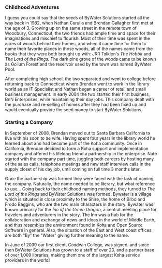 <h3>Childhood Adventures</h3>
I guess you could say that the seeds of ByWater Solutions started all the way back in 1982, when Nathan Curulla and Brendan Gallagher first met at the age of 3. Growing up on the same street in the remote town of Woodbury, Connecticut, the two friends had ample time and space for their imaginations and mischief to flourish. Most of their time was spent in the acres of woods behind their homes, and when it came time for them to name their favorite places in those woods, all of the names came from the books that they were both brought up with: JRR Tolkien's <em>The Hobbit</em> and <em>The Lord of the Rings</em>. The dark pine grove of the woods came to be known as Gollum Forest and the reservoir used by the town was named ByWater Pool.

After completing high school, the two separated and went to college before returning back to Connecticut where Brendan went to work in the library world as an IT Specialist and Nathan began a career of retail and small business management. In early 2004 the two started their first business, BnN Enterprises, while maintaining their day jobs. This company dealt with the purchase and re-selling of homes after they had been fixed up and would eventually provide the seed money to start ByWater Solutions

<h3>Starting a Company</h3>
In September of 2008, Brendan moved out to Santa Barbara California to live with his soon to be wife. Having spent four years in the library world he learned about and had become part of the Koha community. Once in California, Brendan decided to form a Koha support and implementation company and offered his lifelong friend a partnership in the enterprise. Nate started with the company part time, juggling both careers by hosting many of the sales calls, telephone meetings and new staff interview calls in the supply closet of his day job, until coming on full time 3 months later.

Once the partnership was formed they were faced with the task of naming the company. Naturally, the name needed to be literary, but what reference to use... Going back to their childhood naming methods, they turned to <em>The Lord of the Rings</em> and ByWater Solutions was formed. Bywater is a village which is situated in close proximity to the Shire, the home of Bilbo and Frodo Baggins, who are the two main characters in the story. Bywater was known primarily for the <em>Inn of the Green Dragon</em>, a central meeting place for travelers and adventurers in the story. The Inn was a hub for the collaboration and exchange of news and ideas in the world of Middle Earth, and thus resembles the environment found in Koha and Open Source Software in general. Also, the situation of the East and West coast offices are both "By" the "Water" giving further meaning to the name.

In June of 2009 our first client, Goodwin College, was signed, and since then ByWater Solutions has grown to a staff of over 20, and a partner base of over 1,000 libraries, making them one of the largest Koha service providers in the world!